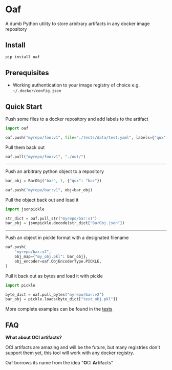 # Oaf

A dumb Python utility to store arbitrary artifacts in any docker image repository

## Install

```sh
pip install oaf
```

## Prerequisites
* Working authentication to your image registry of choice e.g. `~/.docker/config.json`

## Quick Start

Push some files to a docker repository and add labels to the artifact
```python
import oaf

oaf.push("myrepo/foo:v1", file="./tests/data/test.yaml", labels={"qux": "baz"})
```

Pull them back out
```python
oaf.pull("myrepo/foo:v1", "./out/")
```
---

Push an arbitrary python object to a repository
```python
bar_obj = BarObj("bar", 1, {"qux": "baz"})

oaf.push("myrepo/bar:v1", obj=bar_obj)
```

Pull the object back out and load it

```python
import jsonpickle 

str_dict = oaf.pull_str("myrepo/bar:v1")
bar_obj = jsonpickle.decode(str_dict["BarObj.json"])
```

---
Push an object in pickle format with a designated filename
```python
oaf.push(
    "myrepo/bar:v2",
    obj_map={"my_obj.pkl": bar_obj},
    obj_encoder=oaf.ObjEncoderType.PICKLE,
)
```

Pull it back out as bytes and load it with pickle
```python
import pickle

byte_dict = oaf.pull_bytes("myrepo/bar:v2")
bar_obj = pickle.loads(byte_dict["test_obj.pkl"])
```

More complete examples can be found in the [tests](./tests/test_api.py)

## FAQ

__What about OCI artifacts?__

OCI artifacts are amazing and will be the future, but many registries don't support them yet, this tool will work with any docker registry. 

Oaf borrows its name from the idea "**O**CI **A**rti**f**acts"


